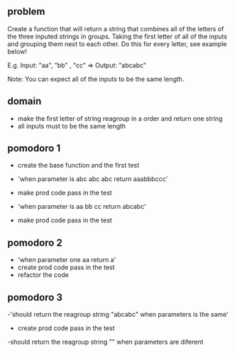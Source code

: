 ## problem
Create a function that will return a string that combines all of the letters of the three inputed strings in groups. Taking the first letter of all of the inputs and grouping them next to each other. Do this for every letter, see example below!

E.g. Input: "aa", "bb" , "cc" => Output: "abcabc"

Note: You can expect all of the inputs to be the same length.

## domain

- make the first letter of string reagroup in a order and return one string
- all inputs must to be the same length

## pomodoro 1
- create the base function and the first test
- 'when parameter is abc abc abc return aaabbbccc'
- make prod code pass in the test

- 'when parameter is aa bb cc return abcabc'
- make prod code pass in the test

## pomodoro 2

- 'when parameter one aa return a'
- create prod code pass in the test
- refactor the code

## pomodoro 3
-'should return the reagroup string "abcabc" when parameters is the same'
- create prod code pass in the test

-should return the reagroup string "" when parameters are diferent